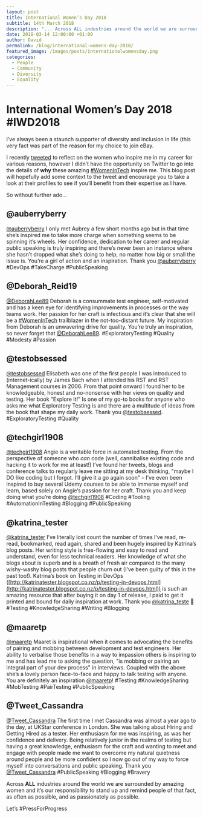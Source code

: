 ```yaml
---
layout: post
title: International Women’s Day 2018
subtitle: 14th March 2018
description: "... Across ALL industries around the world we are surrounded by amazing women and it’s our responsibility to stand up and remind people of that fact, as often as possible, and as passionately as possible. Let’s #PressForProgress..."
date: 2018-03-14 12:00:00 +01:00
author: David
permalink: /blog/international-womens-day-2018/
featured_image: /images/posts/internationalwomensday.png
categories:
  - People
  - Community
  - Diversity
  - Equality
---
```

# International Women’s Day 2018 #IWD2018

I’ve always been a staunch supporter of diversity and inclusion in life (this very fact was part of the reason for my choice to join eBay.

I recently [tweeted](https://twitter.com/TheTestingMuse/status/971677662090493952) to reflect on the women who inspire me in my career for various reasons, however I didn’t have the opportunity on Twitter to go into the details of **why** these amazing [#WomenInTech](https://twitter.com/hashtag/womenintech) inspire me. This blog post will hopefully add some context to the tweet and encourage you to take a look at their profiles to see if you’ll benefit from their expertise as I have.

So without further ado...

## @auberryberry

[@auberryberry](https://twitter.com/auberryberry)
I only met Aubrey a few short months ago but in that time she’s inspired me to take more charge when something seems to be spinning it’s wheels. Her confidence, dedication to her career and regular public speaking is truly inspiring and there’s never been an instance where she hasn’t dropped what she’s doing to help, no matter how big or small the issue is. You’re a girl of action and an inspiration. Thank you  [@auberryberry](https://twitter.com/auberryberry)  #DevOps #TakeCharge #PublicSpeaking

## @Deborah_Reid19

[@DeborahLee89](https://twitter.com/deborah_reid19)
Deborah is a consummate test engineer, self-motivated and has a keen eye for identifying improvements in processes or the way teams work. Her passion for her craft is infectious and it’s clear that she will be a [#WomenInTech](https://twitter.com/hashtag/womenintech)  trailblazer in the not-too-distant future. My inspiration from Deborah is an unwavering drive for quality. You’re truly an inspiration, so never forget that [@DeborahLee89](https://twitter.com/deborahlee89). #ExploratoryTesting #Quality #Modesty #Passion

## @testobsessed

[@testobsessed](https://twitter.com/testobsessed)
Elisabeth was one of the first people I was introduced to (internet-ically) by James Bach when I attended his RST and RST Management courses in 2006. From that point onward I found her to be knowledgeable, honest and no-nonsense with her views on quality and testing. Her book “Explore It!” Is one of my go-to books for anyone who asks me what Exploratory Testing is and there are a multitude of ideas from the book that shape my daily work. Thank you [@testobsessed](https://twitter.com/testobsessed). #ExploratoryTesting #Quality

## @techgirl1908

[@techgirl1908](https://twitter.com/techgirl1908)
Angie is a veritable force in automated testing. From the perspective of someone who *can* code (well, cannibalise existing code and hacking it to work for me at least!) I’ve found her tweets, blogs and conference talks to regularly leave me sitting at my desk thinking, "maybe I DO like coding but I forgot. I’ll give it a go again soon" – I’ve even been inspired to buy several Udemy courses to be able to immerse myself and learn, based solely on Angie’s passion for her craft. Thank you and keep doing what you’re doing [@techgirl1908](https://twitter.com/techgirl1908) #Coding #Tooling #AutomationInTesting #Blogging #PublicSpeaking

## @katrina_tester

[@katrina_tester](https://twitter.com/katrina_tester)
I’ve literally lost count the number of times I’ve read, re-read, bookmarked, read again, shared and been hugely inspired by Katrina’s blog posts. Her writing style is free-flowing and easy to read and understand, even for less technical readers. Her knowledge of what she blogs about is superb and is a breath of fresh air compared to the many wishy-washy blog posts that people churn out (I’ve been guilty of this in the past too!). Katrina’s book on Testing in DevOps ([http://katrinatester.blogspot.co.nz/p/testing-in-devops.html](http://katrinatester.blogspot.co.nz/p/testing-in-devops.html)) is such an amazing resource that after buying it on day 1 of release, I paid to get it printed and bound for daily inspiration at work. Thank you [@katrina_teste](https://twitter.com/katrina_tester) 🙂 #Testing #KnowledgeSharing #Writing #Blogging

## @maaretp

[@maaretp](https://twitter.com/maaretp)
Maaret is inspirational when it comes to advocating the benefits of pairing and mobbing between development and test engineers. Her ability to verbalise those benefits in a way to impassion others is inspiring to me and has lead me to asking the question, "is mobbing or pairing an integral part of your dev process" in interviews. Coupled with the above she’s a lovely person face-to-face and happy to talk testing with anyone. You are definitely an inspiration [@maaretp](https://twitter.com/maaretp)! #Testing #KnowledgeSharing #MobTesting #PairTesting #PublicSpeaking

## @Tweet_Cassandra

[@Tweet_Cassandra](https://twitter.com/tweet_cassandra)
The first time I met Cassandra was almost a year ago to the day, at UKStar conference in London. She was talking about Hiring and Getting Hired as a tester. Her enthusiasm for me was inspiring, as was her confidence and delivery. Being relatively junior in the realms of testing but having a great knowledge, enthusiasm for the craft and wanting to meet and engage with people made me want to overcome my natural quietness around people and be more confident so I now go out of my way to force myself into conversations and public speaking. Thank you  [@Tweet_Cassandra](https://twitter.com/tweet_cassandra) #PublicSpeaking #Blogging #Bravery
 
Across **ALL** industries around the world we are surrounded by amazing women and it’s our responsibility to stand up and remind people of that fact, as often as possible, and as passionately as possible.

Let’s #PressForProgress